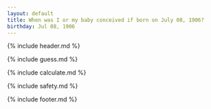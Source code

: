 ```yaml
---
layout: default
title: When was I or my baby conceived if born on July 08, 1906?
birthday: Jul 08, 1906
---
```


{% include header.md %}

{% include guess.md %}

{% include calculate.md %}

{% include safety.md %}

{% include footer.md %}




